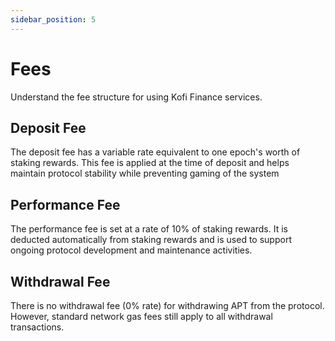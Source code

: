 ```yaml
---
sidebar_position: 5
---
```


# Fees

Understand the fee structure for using Kofi Finance services.

## Deposit Fee

The deposit fee has a variable rate equivalent to one epoch's worth of staking rewards. This fee is applied at the time of deposit and helps maintain protocol stability while preventing gaming of the system

## Performance Fee

The performance fee is set at a rate of 10% of staking rewards. It is deducted automatically from staking rewards and is used to support ongoing protocol development and maintenance activities.

## Withdrawal Fee

There is no withdrawal fee (0% rate) for withdrawing APT from the protocol. However, standard network gas fees still apply to all withdrawal transactions.
